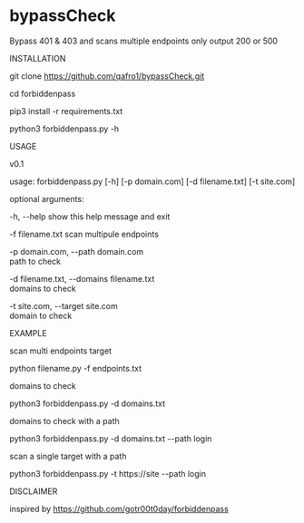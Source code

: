 # bypassCheck
Bypass 401 &amp; 403 and scans multiple endpoints only output 200 or 500   


INSTALLATION


git clone https://github.com/qafro1/bypassCheck.git

cd forbiddenpass

pip3 install -r requirements.txt

python3 forbiddenpass.py -h

USAGE

   v0.1           
                                                                                                                                                                                                             
                                                                                                                                   
usage: forbiddenpass.py [-h] [-p domain.com] [-d filename.txt] [-t site.com]                                                                                                           

optional arguments:  

  -h, --help            show this help message and exit  
  
  -f filename.txt       scan multipule endpoints
  
  -p domain.com, --path domain.com                                                                       
                        path to check    
                        
  -d filename.txt, --domains filename.txt                                                                
                        domains to check   
                        
  -t site.com, --target site.com                                                                         
                        domain to check 
                        
                        
EXAMPLE

scan  multi endpoints target

python filename.py -f endpoints.txt

domains to check

python3 forbiddenpass.py -d domains.txt

domains to check with a path

python3 forbiddenpass.py -d domains.txt --path login

scan a single target with a path

python3 forbiddenpass.py -t https://site --path login

DISCLAIMER

inspired by https://github.com/gotr00t0day/forbiddenpass
 
